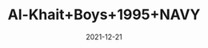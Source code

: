 ---
title: 'Al-Khait+Boys+1995+NAVY'
date: '2021-12-21' 
metatag: '' 
inventory: '6.0' 
draft: false 
# meta description 
shortDescripton: 'Al-Khait+Boys+1995+NAVY'
description: 'Boys'
longdescription: ''
featured: False
# product Price
price: '2730.0'
# Product Short Description
shortDescription: 'Al-Khait+Boys+1995+NAVY'
productID: '8870F201-6762-EC11-995F-005056B3A416'
type: 'products'
category: 'Boys' 
thumnailproduct: 'https://alkhait.eralive.net/images/products/8870F201-6762-EC11-995F-005056B3A4161.png' 
images:
  - image: 'images/products/8870F201-6762-EC11-995F-005056B3A4161.png'  
  - image: 'images/products/8870F201-6762-EC11-995F-005056B3A4162.png'  
  - image: 'images/products/8870F201-6762-EC11-995F-005056B3A4163.png'  
---